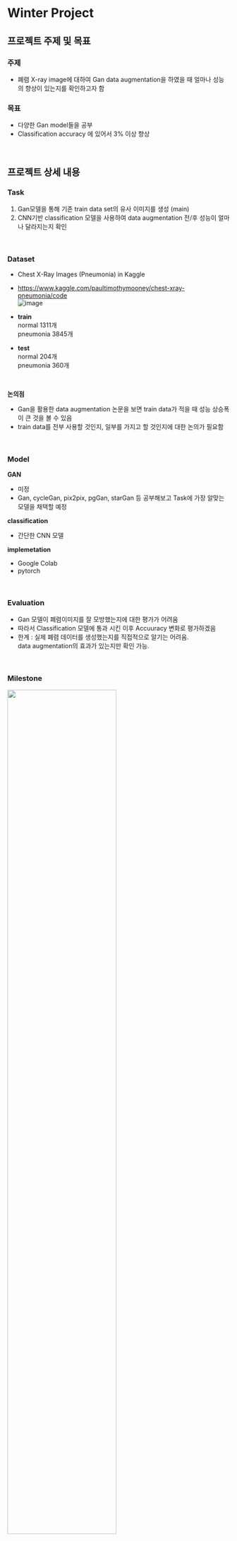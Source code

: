 # Winter Project

## 프로젝트 주제 및 목표  
### 주제
- 폐렴 X-ray image에 대하여 Gan data augmentation을 하였을 때 얼마나 성능의 향상이 있는지를 확인하고자 함  

### 목표
- 다양한 Gan model들을 공부
- Classification accuracy 에 있어서 3% 이상 향상

<br>

## 프로젝트 상세 내용 
### Task
 1. Gan모델을 통해 기존 train data set의 유사 이미지를 생성 (main)
 2. CNN기반 classification 모델을 사용하여 data augmentation 전/후 성능이 얼마나 달라지는지 확인

<br>

### Dataset
 - Chest X-Ray Images (Pneumonia) in Kaggle  
 - https://www.kaggle.com/paultimothymooney/chest-xray-pneumonia/code  
![image](https://user-images.githubusercontent.com/92671224/150946550-51191c17-0403-4b15-b481-887c29851690.png)  

 - **train**   
    normal 1311개  
    pneumonia 3845개  
 - **test**   
    normal 204개  
    pneumonia 360개  
    
    <br>
    
 **논의점** 
  - Gan을 활용한 data augmentation 논문을 보면 train data가 적을 때 성능 상승폭이 큰 것을 볼 수 있음  
  - train data를 전부 사용할 것인지, 일부를 가지고 할 것인지에 대한 논의가 필요함  

<br>

### Model  
 **GAN**  
 - 미정   
 - Gan, cycleGan, pix2pix, pgGan, starGan 등 공부해보고 Task에 가장 알맞는 모델을 채택할 예정  

 **classification**  
 - 간단한 CNN 모델

 **implemetation**  
 - Google Colab  
 - pytorch  

<br>

### Evaluation
 - Gan 모델이 폐렴이미지를 잘 모방했는지에 대한 평가가 어려움
 - 따라서 Classification 모델에 통과 시킨 이후 Accuuracy 변화로 평가하겠음
 - 한계 : 실제 폐렴 데이터를 생성했는지를 직접적으로 알기는 어려움.   
          data augmentation의 효과가 있는지만 확인 가능.
          
<br>

### Milestone  
<img src="https://user-images.githubusercontent.com/92671224/150964739-c9cb1aae-bcc9-402a-b7da-7d48814bc8f0.png"  width=70% height=70%/>
